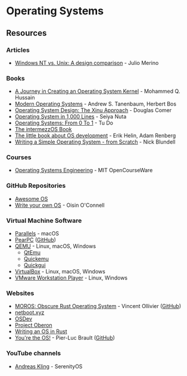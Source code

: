 # Operating Systems

## Resources

### Articles

* [Windows NT vs. Unix: A design comparison](https://blogsystem5.substack.com/p/windows-nt-vs-unix-design) - Julio Merino

### Books

* [A Journey in Creating an Operating System Kernel](https://539kernel.com/) - Mohammed Q. Hussain
* [Modern Operating Systems](https://csc-knu.github.io/sys-prog/books/Andrew%20S.%20Tanenbaum%20-%20Modern%20Operating%20Systems.pdf) - Andrew S. Tanenbaum, Herbert Bos
* [Operating System Design: The Xinu Approach](https://www.amazon.co.uk/Operating-System-Design-Approach-Second-ebook/dp/B00UVB2YA2) - Douglas Comer
* [Operating System in 1,000 Lines](https://operating-system-in-1000-lines.vercel.app/en/) - Seiya Nuta
* [Operating Systems: From 0 To 1](https://github.com/tuhdo/os01) - Tu Do
* [The intermezzOS Book](https://intermezzos.github.io/book/)
* [The little book about OS development](https://littleosbook.github.io/) - Erik Helin, Adam Renberg
* [Writing a Simple Operating System - from Scratch](https://www.cs.bham.ac.uk/~exr/lectures/opsys/10_11/lectures/os-dev.pdf) - Nick Blundell

### Courses

* [Operating Systems Engineering](https://ocw.mit.edu/courses/6-828-operating-system-engineering-fall-2012/) - MIT OpenCourseWare

### GitHub Repositories

* [Awesome OS](https://github.com/jubalh/awesome-os)
* [Write your own OS](https://github.com/o-oconnell/writeyourownos) - Oisin O'Connell

### Virtual Machine Software

* [Parallels](https://www.parallels.com/products/desktop/) - macOS
* [PearPC](https://pearpc.sourceforge.net/) ([GitHub](https://github.com/sebastianbiallas/pearpc))
* [QEMU](https://www.qemu.org/) - Linux, macOS, Windows
  * [QtEmu](https://gitlab.com/qtemu/gui)
  * [Quickemu](https://github.com/quickemu-project/quickemu)
  * [Quickgui](https://github.com/quickemu-project/quickgui)
* [VirtualBox](https://www.virtualbox.org/) - Linux, macOS, Windows
* [VMware Workstation Player](https://www.vmware.com/products/workstation-player.html.html) - Linux, Windows

### Websites

* [MOROS: Obscure Rust Operating System](https://moros.cc/) - Vincent Ollivier ([GitHub](https://github.com/vinc/moros))
* [netboot.xyz](https://netboot.xyz/)
* [OSDev](https://wiki.osdev.org/Main_Page)
* [Project Oberon](https://www.projectoberon.com/)
* [Writing an OS in Rust](https://os.phil-opp.com/)
* [You're the OS!](https://plbrault.github.io/youre-the-os/) - Pier-Luc Brault ([GitHub](https://github.com/plbrault/youre-the-os))

### YouTube channels

* [Andreas Kling](https://www.youtube.com/c/AndreasKling/videos) - SerenityOS
